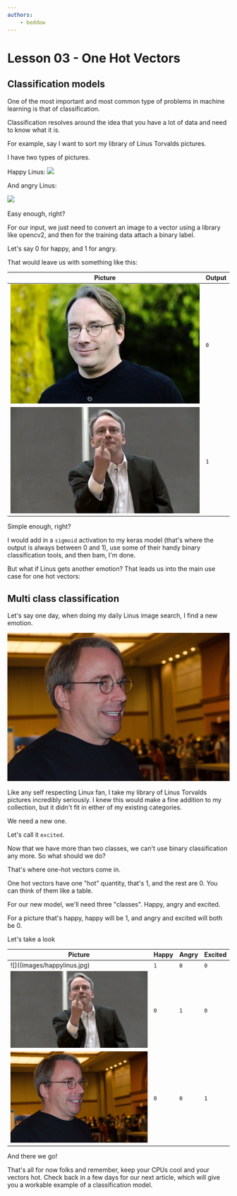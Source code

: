 ```yaml
---
authors:
    - beddow
---
```


# Lesson 03 - One Hot Vectors

## Classification models

One of the most important and most common type of problems in machine learning is that of classification.

Classification resolves around the idea that you have a lot of data and need to know what it is.

For example, say I want to sort my library of Linus Torvalds pictures.

I have two types of pictures.

Happy Linus:
![](https://ironmn5366.github.io/learn-blog/_assets/happylinus.jpg)

And angry Linus:

![](https://ironmn5366.github.io/learn-blog/_assets/angrylinus.png)

Easy enough, right?

For our input, we just need to convert an image to a vector using a library like opencv2, and then for the training data attach a binary label.

Let's say 0 for happy, and 1 for angry.

That would leave us with something like this:

|Picture|Output|
|---------------------------------------------------------|---|
|![](images/happylinus.jpg)|`0`|
|![](images/angrylinus.png)|`1`|

Simple enough, right?

I would add in a `sigmoid` activation to my keras model  (that's where the output is always between 0 and 1), use some of their handy binary classification tools, and then bam, I'm done.

But what if Linus gets another emotion? That leads us into the main use case for one hot vectors:

## Multi class classification

Let's say one day, when doing my daily Linus image search, I find a new emotion.

![](images/excitedlinus.jpg)

Like any self respecting Linux fan, I take my library of Linus Torvalds pictures incredibly seriously.
I knew this would make a fine addition to my collection, but it didn't fit in either of my existing categories.

We need a new one.

Let's call it `excited`.

Now that we have more than two classes, we can't use binary classification any more. So what should we do?

That's where one-hot vectors come in.

One hot vectors have one "hot" quantity, that's 1, and the rest are 0. You can think of them like a table.

For our new model, we'll need three "classes". Happy, angry and excited.

For a picture that's happy, happy will be 1, and angry and excited will both be 0.

Let's take a look

|Picture|Happy|Angry|Excited|
|-------|-----|-----|-------|
|![]((images/happylinus.jpg)|`1`|`0`|`0`|
|![](images/angrylinus.png)|`0`|`1`|`0`|
|![](images/excitedlinus.jpg)|`0`|`0`|`1`|

And there we go!

That's all for now folks and remember, keep your CPUs cool and your vectors hot. Check back in a few days for our next article, which will give you a workable example of a classification model.
